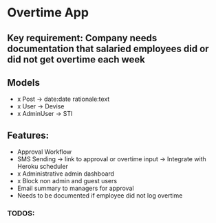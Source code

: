 # Overtime App

## Key requirement: Company needs documentation that salaried employees did or did not get overtime each week

## Models
- x Post -> date:date rationale:text
- x User -> Devise
- x AdminUser -> STI

## Features:
- Approval Workflow
- SMS Sending -> link to approval or overtime input -> Integrate with Heroku scheduler
- x Administrative admin dashboard
- x Block non admin and guest users
- Email summary to managers for approval
- Needs to be documented if employee did not log overtime

### TODOS:

